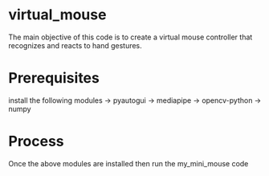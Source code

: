 # virtual_mouse
 The main objective of this code is to create a virtual mouse controller that recognizes and reacts to hand gestures.
# Prerequisites
install the following modules
-> pyautogui
-> mediapipe
-> opencv-python
-> numpy

# Process
  Once the above modules are installed then run the my_mini_mouse code
  

